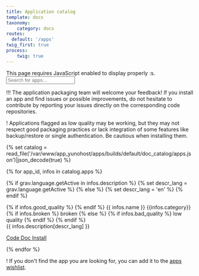 ```yaml
---
title: Application catalog
template: docs
taxonomy:
    category: docs
routes:
  default: '/apps'
twig_first: true
process:
    twig: true
---
```


<div class="javascriptDisclaimer">
This page requires JavaScript enabled to display properly :s.
</div>

<div class="input-group">
    <span id="filter-app-icon" class="input-group-addon"><i class="fa fa-search"></i></span>
    <input id="filter-app-cards" type="text" class="form-control"  placeholder="Search for apps..." aria-describedby="basic-addon1"/>
</div>

!!! The application packaging team will welcome your feedback! If you install an app and find issues or possible improvements, do not hesitate to contribute by reporting your issues directly on the corresponding code repositories.

! Applications flagged as <span class="label label-warning label-as-badge">low quality</span> may be working, but they may not respect good packaging practices or lack integration of some features like backup/restore or single authentication. Be cautious when installing them.

{% set catalog = read_file('/var/www/app_yunohost/apps/builds/default/doc_catalog/apps.json')|json_decode(true) %}

<div id="app-cards-list" class="app-cards-list">
{% for app_id, infos in catalog.apps %}

{% if grav.language.getActive in infos.description %}
    {% set descr_lang = grav.language.getActive %}
{% else %}
    {% set descr_lang = 'en' %}
{% endif %}

<div class="app-card panel panel-default" data-appid="{{ app_id }}" data-level="{{ infos.level }}">
<div class="app-title">
{% if infos.good_quality %}
<i class="fa fa-star" style="color: gold"></i>
{% endif %}
{{ infos.name }} 
<span class="label label-default">{{infos.category}}</span>
{% if infos.broken %}
<span class="label label-error">broken</span>
{% else %}
{% if infos.bad_quality %}
<span class="label label-warning">low quality</span>
{% endif %}
{% endif %}
</div>
<div class="app-descr">{{ infos.description[descr_lang] }}</div>
<div class="app-footer">
<div class="app-buttons btn-group" role="group">

<a href="{{infos.url}}" target="_BLANK" type="button" class="btn btn-default col-sm-4"> <i class="fa fa-code"></i> Code </a>
<a href="app_{{app_id}}" target="_BLANK" type="button" class="btn btn-default col-sm-4"> <i class="fa fa-book"></i> Doc </a>
<a href="https://install-app.yunohost.org/?app={{app_id}}" target="_BLANK" type="button" class="btn btn-{% if infos.bad_quality %}error{% else %}success{% endif %} col-sm-4 active"> <i class="fa fa-plus"></i> Install </a>

</div>
</div>
</div>
{% endfor %}
</div>

! If you don't find the app you are looking for, you can add it to the [apps wishlist](/apps_wishlist).



<!--
Javascript helpers
-->

<script>

$(document).ready(function () {

    $(".javascriptDisclaimer").hide();

    function filter() {

        var user_input_in_search_field = $('#filter-app-cards').val().toLowerCase();

        $('.app-card').each(function() {
            // This is where we actually define how apps are filtered:
            // we look for the name of the app (h3) and try to find the user input
            // + we check this app match the current quality filter
            var text = $(this).find('.app-title').text().toLowerCase() + " " + $(this).find('.app-descr').text().toLowerCase();
            if (text.indexOf(user_input_in_search_field) >= 0)
            {
                $(this).show();
            }
            else
            {
                $(this).hide();
            }
        });
    }

    function sort() {
        var sorted = $('.app-card').sort(function (a, b) {
            var level_a = Math.min(parseInt($(a).data('level')), 8);
            var level_b = Math.min(parseInt($(b).data('level')), 8);
            if (level_a > level_b)
            {
                return -1;
            }
            else if (level_a < level_b)
            {
                return 1;
            }
            else {
                var id_a = $(a).data('appid');
                var id_b = $(b).data('appid');
                return id_a > id_b ? 1 : -1;
            }
        });
        $("#app-cards-list").html(sorted);
    }

    //=================================================
    // Search & filter bar event
    //=================================================
    $('#filter-app-cards').keyup(filter);

    $('a[data-quality-filter]').on("click", function(){
        $('#current-quality-filter').text($(this).text());
        $('#current-quality-filter').data("filter", $(this).data("quality-filter"));
        filter();
    });

    sort();
    filter();

});
</script>
